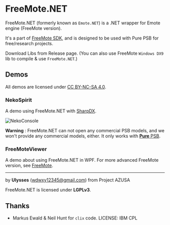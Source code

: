 # FreeMote.NET

FreeMote.NET (formerly known as `Emote.NET`) is a .NET wrapper for Emote engine (FreeMote version).

It's a part of [FreeMote SDK](https://github.com/Project-AZUSA/FreeMote-SDK), and is designed to be used with Pure PSB for free/research projects.

Download Libs from Release page. (You can also use FreeMote `Windows DX9` lib to compile & use `FreeMote.NET`.)

## Demos

All demos are licensed under [CC BY-NC-SA 4.0](https://creativecommons.org/licenses/by-nc-sa/4.0/).

### NekoSpirit

A demo using FreeMote.NET with [SharpDX](https://github.com/sharpdx/SharpDX).

![NekoConsole](https://github.com/Project-AZUSA/FreeMote.NET/raw/master/EmoteNetSample/DEMO.gif)

**Warning** : FreeMote.NET can not open any commercial PSB models, and we won't provide any commercial models, either. It only works with [**Pure** PSB](https://github.com/Project-AZUSA/FreeMote-SDK#generate-pure-psb).

### FreeMoteViewer

A demo about using FreeMote.NET in WPF. For more advanced FreeMote version, see [FreeMote](https://github.com/UlyssesWu/FreeMote#freemote-viewer-freemotetoolsviewer).

---

by **Ulysses** (wdwxy12345@gmail.com) from Project AZUSA

FreeMote.NET is licensed under **LGPLv3**.

## Thanks

* Markus Ewald & Neil Hunt for `clix` code. LICENSE: IBM CPL

